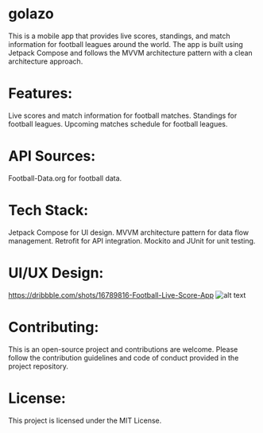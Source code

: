 # golazo
This is a mobile app that provides live scores, standings, and match information for football leagues around the world. The app is built using Jetpack Compose and follows the MVVM architecture pattern with a clean architecture approach.

# Features:
Live scores and match information for football matches.
Standings for football leagues. 
Upcoming matches schedule for football leagues.

# API Sources:
Football-Data.org for football data.

# Tech Stack:
Jetpack Compose for UI design.
MVVM architecture pattern for data flow management.
Retrofit for API integration.
Mockito and JUnit for unit testing.

# UI/UX Design:
https://dribbble.com/shots/16789816-Football-Live-Score-App
![alt text](https://cdn.dribbble.com/users/4710151/screenshots/16789816/media/4241c2110055ec990a86f1b254c45da1.png?compress=1&resize=1600x1200&vertical=top)

# Contributing:
This is an open-source project and contributions are welcome. Please follow the contribution guidelines and code of conduct provided in the project repository.

# License:
This project is licensed under the MIT License.
